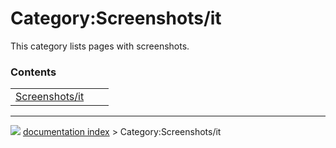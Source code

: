 # Category:Screenshots/it
This category lists pages with screenshots.

### Contents

|     |     |     |
| --- | --- | --- |
| [Screenshots/it](Screenshots/it.md) |



---
![](images/Button_right.svg) [documentation index](../README.md) > Category:Screenshots/it

